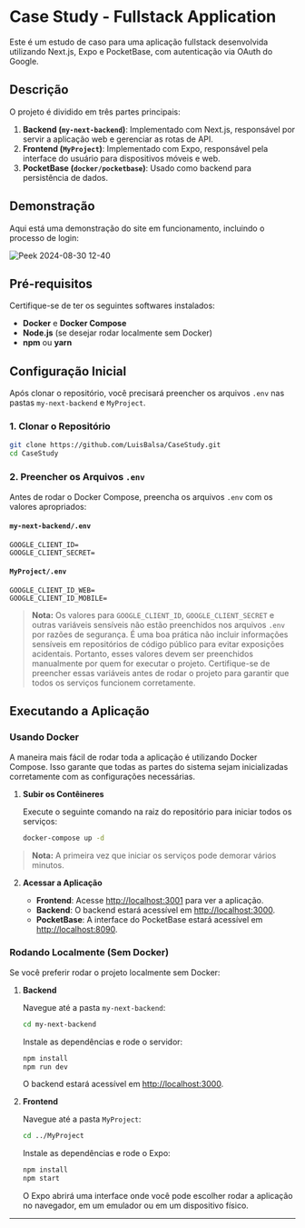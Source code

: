 
# Case Study - Fullstack Application

Este é um estudo de caso para uma aplicação fullstack desenvolvida utilizando Next.js, Expo e PocketBase, com autenticação via OAuth do Google.

## Descrição

O projeto é dividido em três partes principais:

1. **Backend (`my-next-backend`)**: Implementado com Next.js, responsável por servir a aplicação web e gerenciar as rotas de API.
2. **Frontend (`MyProject`)**: Implementado com Expo, responsável pela interface do usuário para dispositivos móveis e web.
3. **PocketBase (`docker/pocketbase`)**: Usado como backend para persistência de dados.


## Demonstração

Aqui está uma demonstração do site em funcionamento, incluindo o processo de login:

![Peek 2024-08-30 12-40](https://github.com/user-attachments/assets/5dbba1f0-5a8f-4daa-b45a-83c8242b2cbf)


## Pré-requisitos

Certifique-se de ter os seguintes softwares instalados:

- **Docker** e **Docker Compose**
- **Node.js** (se desejar rodar localmente sem Docker)
- **npm** ou **yarn**

## Configuração Inicial

Após clonar o repositório, você precisará preencher os arquivos `.env` nas pastas `my-next-backend` e `MyProject`.

### 1. Clonar o Repositório

```bash
git clone https://github.com/LuisBalsa/CaseStudy.git
cd CaseStudy
```

### 2. Preencher os Arquivos `.env`

Antes de rodar o Docker Compose, preencha os arquivos `.env` com os valores apropriados:

#### `my-next-backend/.env`

```plaintext
GOOGLE_CLIENT_ID=
GOOGLE_CLIENT_SECRET=
```

#### `MyProject/.env`

```plaintext
GOOGLE_CLIENT_ID_WEB=
GOOGLE_CLIENT_ID_MOBILE=
```

> **Nota:** Os valores para `GOOGLE_CLIENT_ID`, `GOOGLE_CLIENT_SECRET` e outras variáveis sensíveis não estão preenchidos nos arquivos `.env` por razões de segurança. É uma boa prática não incluir informações sensíveis em repositórios de código público para evitar exposições acidentais. Portanto, esses valores devem ser preenchidos manualmente por quem for executar o projeto. Certifique-se de preencher essas variáveis antes de rodar o projeto para garantir que todos os serviços funcionem corretamente.

## Executando a Aplicação

### Usando Docker

A maneira mais fácil de rodar toda a aplicação é utilizando Docker Compose. Isso garante que todas as partes do sistema sejam inicializadas corretamente com as configurações necessárias.

1. **Subir os Contêineres**

   Execute o seguinte comando na raiz do repositório para iniciar todos os serviços:

   ```bash
   docker-compose up -d
   ```

> **Nota:** A primeira vez que iniciar os serviços pode demorar vários minutos.


2. **Acessar a Aplicação**

   - **Frontend**: Acesse [http://localhost:3001](http://localhost:3001) para ver a aplicação.
   - **Backend**: O backend estará acessível em [http://localhost:3000](http://localhost:3000).
   - **PocketBase**: A interface do PocketBase estará acessível em [http://localhost:8090](http://localhost:8090).

### Rodando Localmente (Sem Docker)

Se você preferir rodar o projeto localmente sem Docker:

1. **Backend**

   Navegue até a pasta `my-next-backend`:

   ```bash
   cd my-next-backend
   ```

   Instale as dependências e rode o servidor:

   ```bash
   npm install
   npm run dev
   ```

   O backend estará acessível em [http://localhost:3000](http://localhost:3000).

2. **Frontend**

   Navegue até a pasta `MyProject`:

   ```bash
   cd ../MyProject
   ```

   Instale as dependências e rode o Expo:

   ```bash
   npm install
   npm start
   ```

   O Expo abrirá uma interface onde você pode escolher rodar a aplicação no navegador, em um emulador ou em um dispositivo físico.

---
